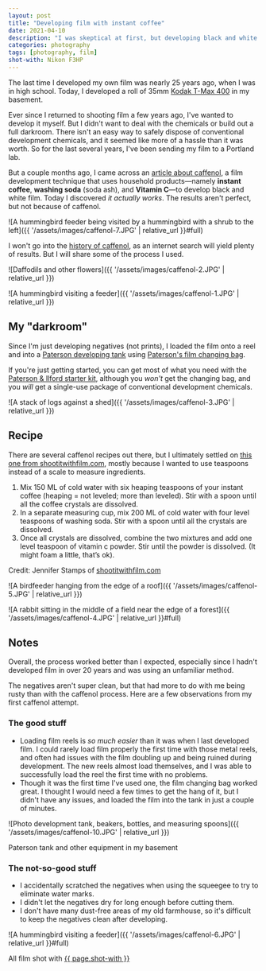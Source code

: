 ```yaml
---
layout: post
title: "Developing film with instant coffee"
date: 2021-04-10
description: "I was skeptical at first, but developing black and white film with instant coffee, washing soda, and vitamin C <em>actually works</em>."
categories: photography
tags: [photography, film]
shot-with: Nikon F3HP
---
```


The last time I developed my own film was nearly 25 years ago, when I was in high school. Today, I developed a roll of 35mm [Kodak T-Max 400](https://en.wikipedia.org/wiki/Kodak_T-MAX) in my basement.

Ever since I returned to shooting film a few years ago, I've wanted to develop it myself. But I didn't want to deal with the chemicals or build out a full darkroom. There isn't an easy way to safely dispose of conventional development chemicals, and it seemed like more of a hassle than it was worth. So for the last several years, I've been sending my film to a Portland lab.

But a couple months ago, I came across an [article about caffenol](https://www.fieldmag.com/articles/how-to-develop-film-with-coffee-caffenol-guide), a film development technique that uses household products—namely **instant coffee**, **washing soda** (soda ash), and **Vitamin C**—to develop black and white film. Today I discovered _it actually works_. The results aren't perfect, but not because of caffenol.

![A hummingbird feeder being visited by a hummingbird with a shrub to the left]({{ '/assets/images/caffenol-7.JPG' | relative_url }}#full)

I won't go into the [history of caffenol](https://en.wikipedia.org/wiki/Caffenol#History), as an internet search will yield plenty of results. But I will share some of the process I used.

![Daffodils and other flowers]({{ '/assets/images/caffenol-2.JPG' | relative_url }})

![A hummingbird visiting a feeder]({{ '/assets/images/caffenol-1.JPG' | relative_url }})

## My "darkroom"

Since I'm just developing negatives (not prints), I loaded the film onto a reel and into a [Paterson developing tank](https://www.patersonphotographic.com/product/paterson-super-system-4-developing-tanks/) using [Paterson's film changing bag](https://www.patersonphotographic.com/product/paterson-changing-bag/). 

If you're just getting started, you can get most of what you need with the [Paterson & Ilford starter kit](https://www.adorama.com/pafpsk.html), although you _won't_ get the changing bag, and you _will_ get a single-use package of conventional development chemicals.

![A stack of logs against a shed]({{ '/assets/images/caffenol-3.JPG' | relative_url }})

## Recipe

There are several caffenol recipes out there, but I ultimately settled on [this one from shootitwithfilm.com](https://shootitwithfilm.com/caffenol-film-developing-tutorial/), mostly because I wanted to use teaspoons instead of a scale to measure ingredients.

1. Mix 150 ML of cold water with six heaping teaspoons of your instant coffee (heaping = not leveled; more than leveled). Stir with a spoon until all the coffee crystals are dissolved.
1. In a separate measuring cup, mix 200 ML of cold water with four level teaspoons of washing soda. Stir with a spoon until all the crystals are dissolved.
1. Once all crystals are dissolved, combine the two mixtures and add one level teaspoon of vitamin c powder. Stir until the powder is dissolved. (It might foam a little, that’s ok).

<figcaption>Credit: Jennifer Stamps of <a href="https://shootitwithfilm.com/caffenol-film-developing-tutorial/">shootitwithfilm.com</a></figcaption>

![A birdfeeder hanging from the edge of a roof]({{ '/assets/images/caffenol-5.JPG' | relative_url }})

![A rabbit sitting in the middle of a field near the edge of a forest]({{ '/assets/images/caffenol-4.JPG' | relative_url }}#full)

## Notes

Overall, the process worked better than I expected, especially since I hadn't developed film in over 20 years and was using an unfamiliar method. 

The negatives aren't super clean, but that had more to do with me being rusty than with the caffenol process. Here are a few observations from my first caffenol attempt.

### The good stuff
- Loading film reels is _so much easier_ than it was when I last developed film. I could rarely load film properly the first time with those metal reels, and often had issues with the film doubling up and being ruined during development. The new reels almost load themselves, and I was able to successfully load the reel the first time with no problems.
- Though it was the first time I've used one, the film changing bag worked great. I thought I would need a few times to get the hang of it, but I didn't have any issues, and loaded the film into the tank in just a couple of minutes.

![Photo development tank, beakers, bottles, and measuring spoons]({{ '/assets/images/caffenol-10.JPG' | relative_url }})
<figcaption>Paterson tank and other equipment in my basement</figcaption>

### The not-so-good stuff
- I accidentally scratched the negatives when using the squeegee to try to eliminate water marks.
- I didn't let the negatives dry for long enough before cutting them.
- I don't have many dust-free areas of my old farmhouse, so it's difficult to keep the negatives clean after developing.

![A hummingbird visiting a feeder]({{ '/assets/images/caffenol-6.JPG' | relative_url }}#full)

<figcaption>All film shot with <a href="{{ '/slowing-down-with-analog/#nikon-f3hp' | relative_url }}">{{ page.shot-with }}</a></figcaption>